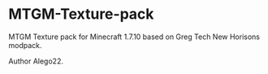 # MTGM-Texture-pack

MTGM Texture pack for Minecraft 1.7.10 based on Greg Tech New Horisons modpack.

Author Alego22.
